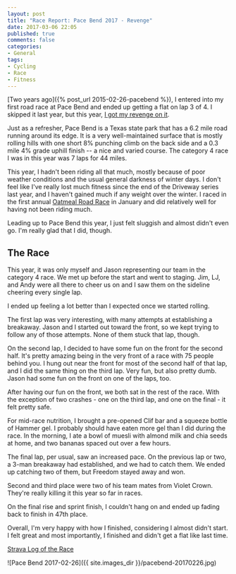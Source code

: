 ```yaml
---
layout: post
title: "Race Report: Pace Bend 2017 - Revenge"
date: 2017-03-06 22:05
published: true
comments: false
categories:
- General
tags:
- Cycling
- Race
- Fitness
---
```

[Two years ago]({% post_url 2015-02-26-pacebend %}), I entered into my first road race at Pace Bend and ended up getting a flat on lap 3 of 4.  I skipped it last year, but this year, [I got my revenge on it](https://www.strava.com/activities/881137807).

<!-- more -->

Just as a refresher, Pace Bend is a Texas state park that has a 6.2 mile road running around its edge.  It is a very well-maintained surface that is mostly rolling hills with one short 8% punching climb on the back side and a 0.3 mile 4% grade uphill finish -- a nice and varied course.  The category 4 race I was in this year was 7 laps for 44 miles.

This year, I hadn't been riding all that much, mostly because of poor weather conditions and the usual general darkness of winter days.  I don't feel like I've really lost much fitness since the end of the Driveway series last year, and I haven't gained much if any weight over the winter.  I raced in the first annual [Oatmeal Road Race](https://www.strava.com/activities/839634633) in January and did relatively well for having not been riding much.

Leading up to Pace Bend this year, I just felt sluggish and almost didn't even go.  I'm really glad that I did, though.

## The Race ##

This year, it was only myself and Jason representing our team in the category 4 race.  We met up before the start and went to staging.  Jim, LJ, and Andy were all there to cheer us on and I saw them on the sideline cheering every single lap.

I ended up feeling a lot better than I expected once we started rolling.

The first lap was very interesting, with many attempts at establishing a breakaway.  Jason and I started out toward the front, so we kept trying to follow any of those attempts.  None of them stuck that lap, though.

On the second lap, I decided to have some fun on the front for the second half.  It's pretty amazing being in the very front of a race with 75 people behind you.  I hung out near the front for most of the second half of that lap, and I did the same thing on the third lap.  Very fun, but also pretty dumb.  Jason had some fun on the front on one of the laps, too.

After having our fun on the front, we both sat in the rest of the race.  With the exception of two crashes - one on the third lap, and one on the final - it felt pretty safe.

For mid-race nutrition, I brought a pre-opened Clif bar and a squeeze bottle of Hammer gel.  I probably should have eaten more gel than I did during the race.  In the morning, I ate a bowl of muesli with almond milk and chia seeds at home, and two bananas spaced out over a few hours.

The final lap, per usual, saw an increased pace.  On the previous lap or two, a 3-man breakaway had established, and we had to catch them.  We ended up catching two of them, but Freedom stayed away and won.

Second and third place were two of his team mates from Violet Crown.  They're really killing it this year so far in races.

On the final rise and sprint finish, I couldn't hang on and ended up fading back to finish in 47th place.

Overall, I'm very happy with how I finished, considering I almost didn't start.  I felt great and most importantly, I finished and didn't get a flat like last time.

[Strava Log of the Race](https://www.strava.com/activities/881137807)

![Pace Bend 2017-02-26]({{ site.images_dir }}/pacebend-20170226.jpg)
